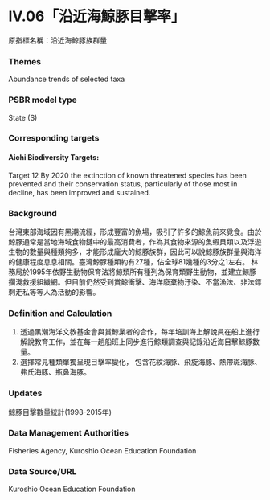 # IV.06「沿近海鯨豚目擊率」
原指標名稱：沿近海鯨豚族群量

<script type="text/javascript" src="http://cdn.mathjax.org/mathjax/latest/MathJax.js?config=TeX-AMS-MML_HTMLorMML"></script>

### Themes
Abundance trends of selected taxa
### PSBR model type
State (S)
### Corresponding targets
#### Aichi Biodiversity Targets:
Target 12 By 2020 the extinction of known threatened species has been prevented and their conservation status, particularly of those most in decline, has been improved and sustained.
### Background
台灣東部海域因有黑潮流經，形成豐富的魚場，吸引了許多的鯨魚前來覓食。由於鯨豚通常是當地海域食物鏈中的最高消費者，作為其食物來源的魚蝦貝類以及浮遊生物的數量與種類夠多，才能形成龐大的鯨豚族群，因此可以說鯨豚族群量與海洋的健康程度息息相關。臺灣鯨豚種類約有27種，佔全球81幾種的3分之1左右。 林務局於1995年依野生動物保育法將鯨類所有種列為保育類野生動物，並建立鯨豚擱淺救援組織網。但目前仍然受到賞鯨衝擊、海洋廢棄物汙染、不當漁法、非法鏢刺走私等等人為活動的影響。
### Definition and Calculation
1. 透過黑潮海洋文教基金會與賞鯨業者的合作，每年培訓海上解說員在船上進行解說教育工作，並在每一趟船班上同步進行鯨類調查與記錄沿近海目擊鯨豚數量。
2. 選擇常見種類單獨呈現目擊率變化， 包含花紋海豚、飛旋海豚、熱帶斑海豚、弗氏海豚、瓶鼻海豚。
### Updates
鯨豚目擊數量統計(1998-2015年)
### Data Management Authorities
Fisheries Agency, Kuroshio Ocean Education Foundation
### Data Source/URL
Kuroshio Ocean Education Foundation